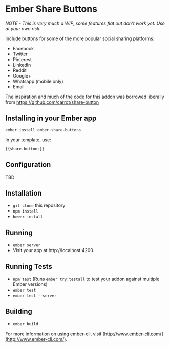 # Ember Share Buttons

*NOTE - This is very much a WIP, some features flat out don't work yet. Use at your own risk.*

Include buttons for some of the more popular social sharing platforms:

* Facebook
* Twitter
* Pinterest
* LinkedIn
* Reddit
* Google+
* Whatsapp (mobile only)
* Email

The inspiration and much of the code for this addon was borrowed liberally from https://github.com/carrot/share-button

## Installing in your Ember app
```
ember install ember-share-buttons
```
In your template, use:
```
{{share-buttons}}
```

## Configuration
TBD

## Installation

* `git clone` this repository
* `npm install`
* `bower install`

## Running

* `ember server`
* Visit your app at http://localhost:4200.

## Running Tests

* `npm test` (Runs `ember try:testall` to test your addon against multiple Ember versions)
* `ember test`
* `ember test --server`

## Building

* `ember build`

For more information on using ember-cli, visit [http://www.ember-cli.com/](http://www.ember-cli.com/).
